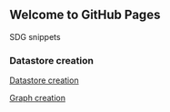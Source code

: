 ## Welcome to GitHub Pages

SDG snippets

### Datastore creation

[Datastore creation](datastore_creation.md)

[Graph creation](graph_creation.md)

